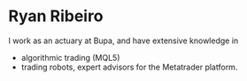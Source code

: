 # Ryan Ribeiro

I work as an actuary at Bupa, and have extensive knowledge in

- algorithmic trading (MQL5)
- trading robots, expert advisors for the Metatrader platform.
